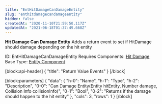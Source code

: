 ```yaml
---
title: "EntHitDamageCanDamageEntity"
slug: "enthitdamagecandamageentity"
hidden: false
createdAt: "2020-11-10T21:59:50.117Z"
updatedAt: "2021-06-18T01:37:49.668Z"
---
```

**Hit Damage Can Damage Entity**
Adds a return event to set if HitDamage should damage depending on the hit entity

ID: EntHitDamageCanDamageEntity
Requires Components: [Hit Damage](doc:enthitdamage)
Base Type: [Entity Component](doc:componententity)

[block:api-header]
{
  "title": "Return Value Events"
}
[/block]

[block:parameters]
{
  "data": {
    "h-0": "Name",
    "h-1": "Type",
    "h-2": "Description",
    "0-0": "Can Damage Entity(Entity hitEntity, Number damage, Collision Info collisionInfo)",
    "0-1": "Bool",
    "0-2": "Returns if the damage should happen to the hit entity"
  },
  "cols": 3,
  "rows": 1
}
[/block]